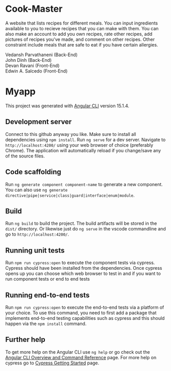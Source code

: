 # Cook-Master

A website that lists recipes for different meals. You can input ingredients available to you to recieve recipes that you can make with them. You can also make an account to add you own recipes, rate other recipes, add pictures of recipes you've made, and comment on other recipes. Other constraint include meals that are safe to eat if you have certain allergies. 

Vedansh Parvathaneni (Back-End)  
John Dinh (Back-End)  
Devan Ravani (Front-End)  
Edwin A. Salcedo (Front-End)
 
# Myapp

This project was generated with [Angular CLI](https://github.com/angular/angular-cli) version 15.1.4.

## Development server

Connect to this github anyway you like. Make sure to install all dependencies using `npm install`.
Run `ng serve` for a dev server. Navigate to `http://localhost:4200/` using your web browser of choice (preferably Chrome). The application will automatically reload if you change/save any of the source files.

## Code scaffolding

Run `ng generate component component-name` to generate a new component. You can also use `ng generate directive|pipe|service|class|guard|interface|enum|module`.

## Build

Run `ng build` to build the project. The build artifacts will be stored in the `dist/` directory. Or likewise just do `ng serve` in the vscode commandline and go to `http://localhost:4200/`. 

## Running unit tests

Run `npm run cypress:open` to execute the component tests via cypress. Cypress should have been installed from the dependencies.
Once cypress opens up you can choose which web browser to test in and if you want to run component tests or end to end tests

## Running end-to-end tests

Run `npm run cypress:open` to execute the end-to-end tests via a platform of your choice. To use this command, you need to first add a package that implements end-to-end testing capabilities such as cypress and this should happen via the `npm install` command.

## Further help

To get more help on the Angular CLI use `ng help` or go check out the [Angular CLI Overview and Command Reference](https://angular.io/cli) page.
For more help on cypress go to [Cypress Getting Started](https://docs.cypress.io/guides/getting-started/opening-the-app) page.
